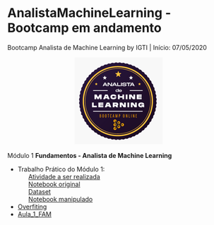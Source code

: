 # AnalistaMachineLearning - Bootcamp em andamento
Bootcamp Analista de Machine Learning by IGTI | Início: 07/05/2020

<p align="center">
  <img src="https://raw.githubusercontent.com/nicolegold/AnalistaMachineLearning/master/LogoBML.png" >
</p>

Módulo 1
**Fundamentos - Analista de Machine Learning**
* Trabalho Prático do Módulo 1:<ol>[Atividade a ser realizada](https://github.com/nicolegold/AnalistaMachineLearning/blob/master/Trabalho%20Pr%C3%A1tico%20-%20M%C3%B3dulo%201%20-%20Bootcamp%20Analista%20de%20Machine%20Learning.pdf)</ol><ol>[Notebook original](https://github.com/nicolegold/AnalistaMachineLearning/blob/master/trabalho_pratico_FAM.ipynb)</ol><ol>[Dataset](https://github.com/nicolegold/AnalistaMachineLearning/blob/master/data.csv)</ol><ol>[Notebook manipulado](https://github.com/nicolegold/AnalistaMachineLearning/blob/master/trabalho_pratico_FAM.ipynb)</ol>
* [Overfiting](https://github.com/nicolegold/AnalistaMachineLearning/blob/master/overfiting.ipynb)
* [Aula_1_FAM](https://github.com/nicolegold/AnalistaMachineLearning/blob/master/aula_1_FAM.ipynb)
